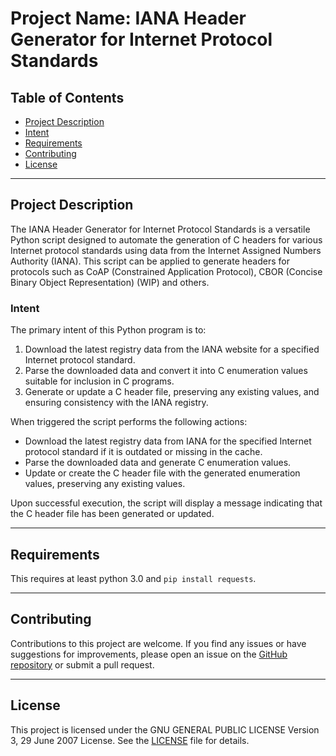 # Project Name: IANA Header Generator for Internet Protocol Standards

## Table of Contents
- [Project Description](#project-description)
- [Intent](#intent)
- [Requirements](#requirements)
- [Contributing](#contributing)
- [License](#license)

---

## Project Description

The IANA Header Generator for Internet Protocol Standards is a versatile Python script designed to automate the generation of C headers for various Internet protocol standards using data from the Internet Assigned Numbers Authority (IANA). This script can be applied to generate headers for protocols such as CoAP (Constrained Application Protocol), CBOR (Concise Binary Object Representation) (WIP) and others.

### Intent

The primary intent of this Python program is to:

1. Download the latest registry data from the IANA website for a specified Internet protocol standard.
2. Parse the downloaded data and convert it into C enumeration values suitable for inclusion in C programs.
3. Generate or update a C header file, preserving any existing values, and ensuring consistency with the IANA registry.

When triggered the script performs the following actions:

- Download the latest registry data from IANA for the specified Internet protocol standard if it is outdated or missing in the cache.
- Parse the downloaded data and generate C enumeration values.
- Update or create the C header file with the generated enumeration values, preserving any existing values.

Upon successful execution, the script will display a message indicating that the C header file has been generated or updated.

---

## Requirements

This requires at least python 3.0 and `pip install requests`.

---

## Contributing

Contributions to this project are welcome. If you find any issues or have suggestions for improvements, please open an issue on the [GitHub repository](https://github.com/mofosyne/iana-headers/issues) or submit a pull request.

<!-- Before contributing, please review the [Contributing Guidelines](CONTRIBUTING.md) for this project. -->

---

## License

This project is licensed under the GNU GENERAL PUBLIC LICENSE Version 3, 29 June 2007 License. See the [LICENSE](LICENSE) file for details.
